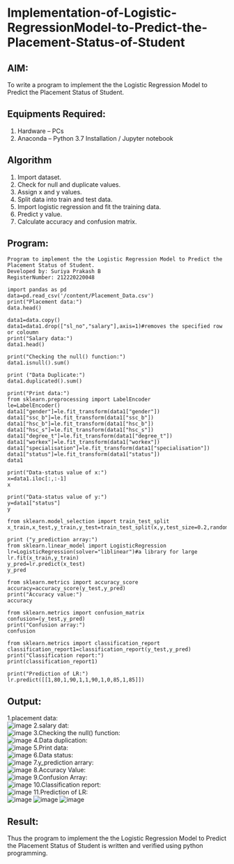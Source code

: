 # Implementation-of-Logistic-RegressionModel-to-Predict-the-Placement-Status-of-Student

## AIM:
To write a program to implement the the Logistic Regression Model to Predict the Placement Status of Student.

## Equipments Required:
1. Hardware – PCs
2. Anaconda – Python 3.7 Installation / Jupyter notebook

## Algorithm
1. Import dataset.
2. Check for null and duplicate values.
3. Assign x and y values.
4. Split data into train and test data.
5. Import logistic regression and fit the training data.
6. Predict y value.
7. Calculate accuracy and confusion matrix.
## Program:
```
Program to implement the the Logistic Regression Model to Predict the Placement Status of Student.
Developed by: Suriya Prakash B
RegisterNumber: 212220220048
```
```py3
import pandas as pd
data=pd.read_csv('/content/Placement_Data.csv')
print("Placement data:")
data.head()
```
```py3
data1=data.copy()
data1=data1.drop(["sl_no","salary"],axis=1)#removes the specified row or coloumn
print("Salary data:")
data1.head()
```
```py3
print("Checking the null() function:")
data1.isnull().sum()
```
```py3
print ("Data Duplicate:")
data1.duplicated().sum()
```
```py3
print("Print data:")
from sklearn.preprocessing import LabelEncoder
le=LabelEncoder()
data1["gender"]=le.fit_transform(data1["gender"])
data1["ssc_b"]=le.fit_transform(data1["ssc_b"])
data1["hsc_b"]=le.fit_transform(data1["hsc_b"])
data1["hsc_s"]=le.fit_transform(data1["hsc_s"])
data1["degree_t"]=le.fit_transform(data1["degree_t"])
data1["workex"]=le.fit_transform(data1["workex"])
data1["specialisation"]=le.fit_transform(data1["specialisation"])
data1["status"]=le.fit_transform(data1["status"])
data1
```
```py3
print("Data-status value of x:")
x=data1.iloc[:,:-1]
x
```
```py3
print("Data-status value of y:")
y=data1["status"]
y
```
```py3
from sklearn.model_selection import train_test_split
x_train,x_test,y_train,y_test=train_test_split(x,y,test_size=0.2,random_state=0)
```
```py3
print ("y_prediction array:")
from sklearn.linear_model import LogisticRegression
lr=LogisticRegression(solver="liblinear")#a library for large
lr.fit(x_train,y_train)
y_pred=lr.predict(x_test)
y_pred
```
```py3
from sklearn.metrics import accuracy_score 
accuracy=accuracy_score(y_test,y_pred) 
print("Accuracy value:")
accuracy
```
```py3
from sklearn.metrics import confusion_matrix 
confusion=(y_test,y_pred) 
print("Confusion array:")
confusion
```
```py3
from sklearn.metrics import classification_report 
classification_report1=classification_report(y_test,y_pred) 
print("Classification report:")
print(classification_report1)
```
```py3
print("Prediction of LR:")
lr.predict([[1,80,1,90,1,1,90,1,0,85,1,85]])
```

## Output:
1.placement data:<br>
![image](https://user-images.githubusercontent.com/128135616/235350737-27e7237c-ceaa-4685-9169-49dd7ba915d0.png)
2.salary dat:<br>
![image](https://user-images.githubusercontent.com/128135616/235350804-fe6113f5-386f-4a4e-b26c-21d651683564.png)
3.Checking the null() function:<br>
![image](https://user-images.githubusercontent.com/128135616/235352431-95f73d56-0387-478f-95cf-f1ef920ecb8e.png)
4.Data duplication:<br>
![image](https://user-images.githubusercontent.com/128135616/235352465-5854b6cb-1d08-4e90-9f6b-c09aad85f41f.png)
5.Print data:<br>
![image](https://user-images.githubusercontent.com/128135616/235352502-661f2d2a-64c4-455d-9c2b-6327263b564a.png)
6.Data status:<br>
![image](https://user-images.githubusercontent.com/128135616/235352550-facc1d8f-e413-44a9-89c6-06468f937ac9.png)
7.y_prediction arrary:<br>
![image](https://user-images.githubusercontent.com/128135616/235352615-9fdec3b0-98a4-4740-95e0-d84af60e3e6f.png)
8.Accuracy Value:<br>
![image](https://user-images.githubusercontent.com/128135616/235352648-581c0a83-fc2d-4460-b918-cba3db9afcdd.png)
9.Confusion Array:<br>
![image](https://user-images.githubusercontent.com/128135616/235352703-090bcdfe-220b-494e-805b-edc98a591359.png)
10.Classification report:<br>
![image](https://user-images.githubusercontent.com/128135616/235352827-4911063c-5a2c-4c1a-8ceb-7b1b24c28b59.png)
11.Prediction of LR:<br>
![image](https://user-images.githubusercontent.com/128135616/235352893-a4d6572f-7189-47bc-b869-7acc522b12c1.png)
![image](https://user-images.githubusercontent.com/128135616/235352940-6bb927f0-8100-425d-80e3-351eaac46717.png)
![image](https://user-images.githubusercontent.com/128135616/235352965-e8bcbd0d-390a-44c3-bafd-1ee438c30f0a.png)

## Result:
Thus the program to implement the the Logistic Regression Model to Predict the Placement Status of Student is written and verified using python programming.
